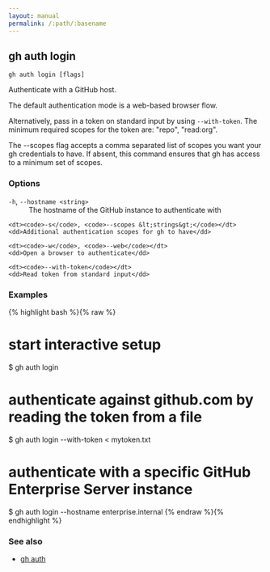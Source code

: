 ```yaml
---
layout: manual
permalink: /:path/:basename
---
```


## gh auth login

```
gh auth login [flags]
```

Authenticate with a GitHub host.

The default authentication mode is a web-based browser flow.

Alternatively, pass in a token on standard input by using `--with-token`.
The minimum required scopes for the token are: "repo", "read:org".

The --scopes flag accepts a comma separated list of scopes you want your gh credentials to have. If
absent, this command ensures that gh has access to a minimum set of scopes.


### Options


<dl class="flags">
	<dt><code>-h</code>, <code>--hostname &lt;string&gt;</code></dt>
	<dd>The hostname of the GitHub instance to authenticate with</dd>

	<dt><code>-s</code>, <code>--scopes &lt;strings&gt;</code></dt>
	<dd>Additional authentication scopes for gh to have</dd>

	<dt><code>-w</code>, <code>--web</code></dt>
	<dd>Open a browser to authenticate</dd>

	<dt><code>--with-token</code></dt>
	<dd>Read token from standard input</dd>
</dl>


### Examples

{% highlight bash %}{% raw %}
# start interactive setup
$ gh auth login

# authenticate against github.com by reading the token from a file
$ gh auth login --with-token < mytoken.txt

# authenticate with a specific GitHub Enterprise Server instance
$ gh auth login --hostname enterprise.internal
{% endraw %}{% endhighlight %}

### See also

* [gh auth](./gh_auth)

